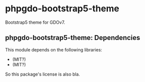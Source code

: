 # phpgdo-bootstrap5-theme

Bootstrap5 theme for GDOv7.

## phpgdo-bootstrap5-theme: Dependencies

This module depends on the following libraries:

- []() (MIT?)
- []() (MIT?)

So this package's license is also bla.

